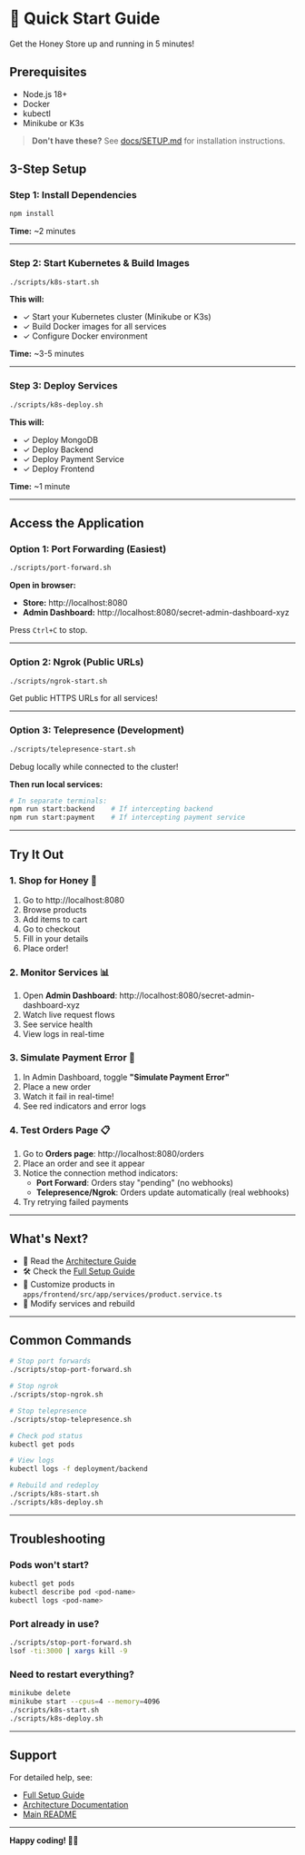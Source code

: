 # 🚀 Quick Start Guide

Get the Honey Store up and running in 5 minutes!

## Prerequisites

- Node.js 18+
- Docker
- kubectl
- Minikube or K3s

> **Don't have these?** See [docs/SETUP.md](docs/SETUP.md) for installation instructions.

## 3-Step Setup

### Step 1: Install Dependencies

```bash
npm install
```

**Time:** ~2 minutes

---

### Step 2: Start Kubernetes & Build Images

```bash
./scripts/k8s-start.sh
```

**This will:**
- ✓ Start your Kubernetes cluster (Minikube or K3s)
- ✓ Build Docker images for all services
- ✓ Configure Docker environment

**Time:** ~3-5 minutes

---

### Step 3: Deploy Services

```bash
./scripts/k8s-deploy.sh
```

**This will:**
- ✓ Deploy MongoDB
- ✓ Deploy Backend
- ✓ Deploy Payment Service
- ✓ Deploy Frontend

**Time:** ~1 minute

---

## Access the Application

### Option 1: Port Forwarding (Easiest)

```bash
./scripts/port-forward.sh
```

**Open in browser:**
- **Store:** http://localhost:8080
- **Admin Dashboard:** http://localhost:8080/secret-admin-dashboard-xyz

Press `Ctrl+C` to stop.

---

### Option 2: Ngrok (Public URLs)

```bash
./scripts/ngrok-start.sh
```

Get public HTTPS URLs for all services!

---

### Option 3: Telepresence (Development)

```bash
./scripts/telepresence-start.sh
```

Debug locally while connected to the cluster!

**Then run local services:**
```bash
# In separate terminals:
npm run start:backend    # If intercepting backend
npm run start:payment    # If intercepting payment service
```

---

## Try It Out

### 1. Shop for Honey 🍯

1. Go to http://localhost:8080
2. Browse products
3. Add items to cart
4. Go to checkout
5. Fill in your details
6. Place order!

### 2. Monitor Services 📊

1. Open **Admin Dashboard**: http://localhost:8080/secret-admin-dashboard-xyz
2. Watch live request flows
3. See service health
4. View logs in real-time

### 3. Simulate Payment Error 🔴

1. In Admin Dashboard, toggle **"Simulate Payment Error"**
2. Place a new order
3. Watch it fail in real-time!
4. See red indicators and error logs

### 4. Test Orders Page 📋

1. Go to **Orders page**: http://localhost:8080/orders
2. Place an order and see it appear
3. Notice the connection method indicators:
   - **Port Forward**: Orders stay "pending" (no webhooks)
   - **Telepresence/Ngrok**: Orders update automatically (real webhooks)
4. Try retrying failed payments

---

## What's Next?

- 📖 Read the [Architecture Guide](docs/ARCHITECTURE.md)
- 🛠️ Check the [Full Setup Guide](docs/SETUP.md)
- 🎨 Customize products in `apps/frontend/src/app/services/product.service.ts`
- 🔧 Modify services and rebuild

---

## Common Commands

```bash
# Stop port forwards
./scripts/stop-port-forward.sh

# Stop ngrok
./scripts/stop-ngrok.sh

# Stop telepresence
./scripts/stop-telepresence.sh

# Check pod status
kubectl get pods

# View logs
kubectl logs -f deployment/backend

# Rebuild and redeploy
./scripts/k8s-start.sh
./scripts/k8s-deploy.sh
```

---

## Troubleshooting

### Pods won't start?

```bash
kubectl get pods
kubectl describe pod <pod-name>
kubectl logs <pod-name>
```

### Port already in use?

```bash
./scripts/stop-port-forward.sh
lsof -ti:3000 | xargs kill -9
```

### Need to restart everything?

```bash
minikube delete
minikube start --cpus=4 --memory=4096
./scripts/k8s-start.sh
./scripts/k8s-deploy.sh
```

---

## Support

For detailed help, see:
- [Full Setup Guide](docs/SETUP.md)
- [Architecture Documentation](docs/ARCHITECTURE.md)
- [Main README](README.md)

---

**Happy coding! 🍯✨**
